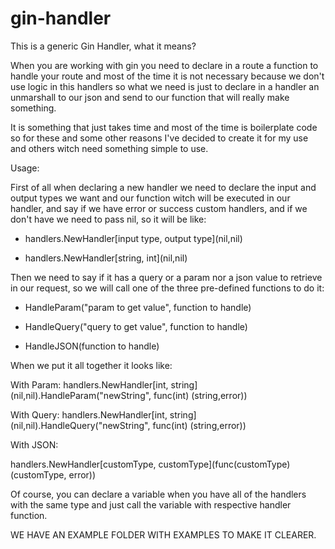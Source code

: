 # gin-handler

This is a generic Gin Handler, what it means?

When you are working with gin you need to declare in a route a function to handle your route and most of the time it is not necessary because we don't use logic in this handlers so what we need is just to declare in a handler an unmarshall to our json and send to our function that will really make something.

It is something that just takes time and most of the time is boilerplate code so for these and some other reasons I've decided to create it for my use and others witch need something simple to use.

Usage:

First of all when declaring a new handler we need to declare the input and output types we want and our function witch will be executed in our handler, and say if we have error or success custom handlers, and if we don't have we need to pass nil, so it will be like:

- handlers.NewHandler\[input type, output type](nil,nil)

- handlers.NewHandler\[string, int](nil,nil)

Then we need to say if it has a query or a param nor a json value to retrieve in our request, so we will call one of the three pre-defined functions to do it:

- HandleParam\("param to get value", function to handle)

- HandleQuery\("query to get value", function to handle)

- HandleJSON(function to handle)

When we put it all together it looks like:

With Param:
handlers.NewHandler\[int, string](nil,nil).HandleParam("newString", func(int) (string,error))

With Query:
handlers.NewHandler\[int, string](nil,nil).HandleQuery("newString", func(int) (string,error))

With JSON:

handlers.NewHandler\[customType, customType](func(customType) (customType, error))

Of course, you can declare a variable when you have all of the handlers with the same type and just call the variable with respective handler function.

WE HAVE AN EXAMPLE FOLDER WITH EXAMPLES TO MAKE IT CLEARER.
